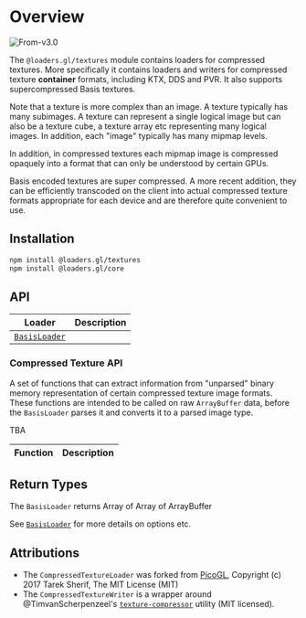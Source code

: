 # Overview

<p class="badges">
  <img src="https://img.shields.io/badge/From-v3.0-blue.svg?style=flat-square" alt="From-v3.0" />
</p>

The `@loaders.gl/textures` module contains loaders for compressed textures. More specifically it contains loaders and writers for compressed texture **container** formats, including KTX, DDS and PVR. It also supports supercompressed Basis textures.

Note that a texture is more complex than an image. A texture typically has many subimages. A texture can represent a single logical image but can also be a texture cube, a texture array etc representing many logical images. In addition, each "image" typically has many mipmap levels.

In addition, in compressed textures each mipmap image is compressed opaquely into a format that can only be understood by certain GPUs.

Basis encoded textures are super compressed. A more recent addition, they can be efficiently transcoded on the client into actual compressed texture formats appropriate for each device and are therefore quite convenient to use.

## Installation

```bash
npm install @loaders.gl/textures
npm install @loaders.gl/core
```

## API

| Loader                                           | Description |
| ------------------------------------------------ | ----------- |
| [`BasisLoader`](modules/textures/docs/api-reference/basis-loader) |             |

### Compressed Texture API

A set of functions that can extract information from "unparsed" binary memory representation of certain compressed texture image formats. These functions are intended to be called on raw `ArrayBuffer` data, before the `BasisLoader` parses it and converts it to a parsed image type.

TBA

| Function | Description |
| -------- | ----------- |

## Return Types

The `BasisLoader` returns Array of Array of ArrayBuffer

See [`BasisLoader`](modules/textures/docs/api-reference/image-loader) for more details on options etc.

## Attributions

- The `CompressedTextureLoader` was forked from [PicoGL](https://github.com/tsherif/picogl.js/blob/master/examples/utils/utils.js), Copyright (c) 2017 Tarek Sherif, The MIT License (MIT)
- The `CompressedTextureWriter` is a wrapper around @TimvanScherpenzeel's [`texture-compressor`](https://github.com/TimvanScherpenzeel/texture-compressor) utility (MIT licensed).
